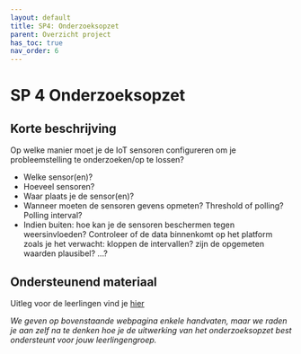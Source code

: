 ```yaml
---
layout: default
title: SP4: Onderzoeksopzet
parent: Overzicht project
has_toc: true
nav_order: 6
---
```


# SP 4 Onderzoeksopzet

## Korte beschrijving

Op welke manier moet je de IoT sensoren configureren om je probleemstelling te onderzoeken/op te lossen?
* Welke sensor(en)?
* Hoeveel sensoren?
* Waar plaats je de sensor(en)?
* Wanneer moeten de sensoren gevens opmeten? Threshold of polling? Polling interval?
* Indien buiten: hoe kan je de sensoren beschermen tegen weersinvloeden?
Controleer of de data binnenkomt op het platform zoals je het verwacht: kloppen de intervallen? zijn de opgemeten waarden plausibel? ...?

## Ondersteunend materiaal

Uitleg voor de leerlingen vind je [hier](https://dramco-iwast.github.io/handleiding-voor-leerlingen/SP4/onderzoeksopzet.html)

_We geven op bovenstaande webpagina enkele handvaten, maar we raden je aan zelf na te denken hoe je de uitwerking van het onderzoeksopzet best ondersteunt voor jouw leerlingengroep._
